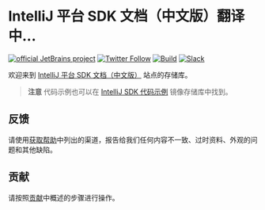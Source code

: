 # IntelliJ 平台 SDK 文档（中文版）翻译中...

[![official JetBrains project](https://jb.gg/badges/official-flat-square.svg)][jb:github]
[![Twitter Follow](https://img.shields.io/badge/follow-%40JBPlatform-1DA1F2?logo=twitter)][jb:twitter]
[![Build](https://img.shields.io/github/actions/workflow/status/JetBrains/intellij-sdk-docs/code-samples.yml?branch=main&style=flat-square)][gh:workflow-code-samples]
[![Slack](https://img.shields.io/badge/Slack-%23intellij--platform-blue?style=flat-square&logo=Slack)][jb:slack]

欢迎来到 [IntelliJ 平台 SDK 文档（中文版）](https://blog.namichong.com/translation-docs/intellij-platform-sdk/welcome.html) 站点的存储库。

> **注意**
> 代码示例也可以在 [IntelliJ SDK 代码示例](https://github.com/JetBrains/intellij-sdk-code-samples) 镜像存储库中找到。

## 反馈

请使用[获取帮助](https://plugins.jetbrains.com/docs/intellij/getting-help.html)中列出的渠道，报告给我们任何内容不一致、过时资料、外观的问题和其他缺陷。

## 贡献

请按照[贡献](https://plugins.jetbrains.com/docs/intellij/intellij-sdk-docs-original-contributing.html)中概述的步骤进行操作。

[gh:workflow-code-samples]: https://github.com/JetBrains/intellij-sdk-docs/actions/workflows/code-samples.yml

[jb:github]: https://github.com/JetBrains/.github/blob/main/profile/README.md

[jb:slack]: https://plugins.jetbrains.com/slack

[jb:twitter]: https://twitter.com/JBPlatform
